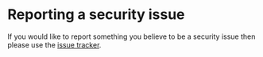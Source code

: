 # Reporting a security issue

If you would like to report something you believe to be a security issue
then please use the [issue tracker](issues).
